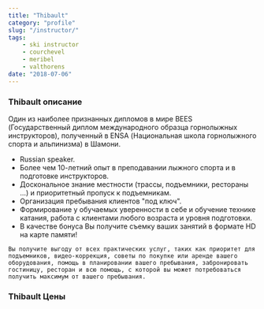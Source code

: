 ```yaml
---
title: "Thibault"
category: "profile"
slug: "/instructor/"
tags:
    - ski instructor
    - courchevel
    - meribel
    - valthorens
date: "2018-07-06"
---
```


### Thibault описание
Один из наиболее признанных дипломов в мире BEES (Государственный диплом международного образца горнолыжных инструкторов), полученный в ENSA (Национальная школа горнолыжного спорта и альпинизма) в Шамони.

* Russian speaker.
* Более чем 10-летний опыт в преподавании лыжного спорта и в подготовке инструкторов.
* Доскональное знание местности (трассы, подъемники, рестораны ...) и приоритетный пропуск к подъемникам.
* Организация пребывания клиентов &quot;под ключ&quot;.
* Формирование у обучаемых уверенности в себе и обучение технике катания, работа с клиентами любого возраста и уровня подготовки.
* В качестве бонуса Вы получите съемку ваших занятий в формате HD на карте памяти!

`Вы получите выгоду от всех практических услуг, таких как приоритет для подъемников, видео-коррекция, советы по покупке или аренде вашего оборудования, помощь в планировании вашего пребывания, забронировать гостиницу, ресторан и всю помощь, с которой вы может потребоваться получить максимум от вашего пребывания.`

### Thibault Цены




